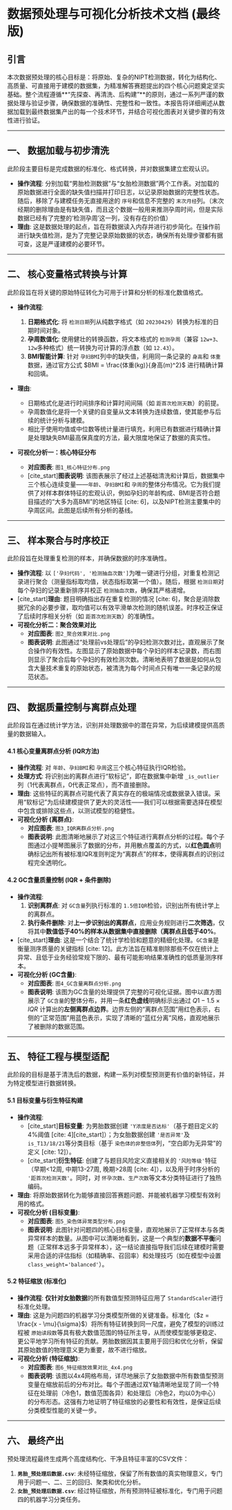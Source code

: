 
# 数据预处理与可视化分析技术文档 (最终版)

## 引言

本次数据预处理的核心目标是：将原始、复杂的NIPT检测数据，转化为结构化、高质量、可直接用于建模的数据集，为精准解答赛题提出的四个核心问题奠定坚实基础。整个流程遵循**“先探查、再清洗、后构建”**的原则，通过一系列严谨的数据处理与验证步骤，确保数据的准确性、完整性和一致性。本报告将详细阐述从数据加载到最终数据集产出的每一个技术环节，并结合可视化图表对关键步骤的有效性进行验证。

---

## 一、 数据加载与初步清洗

此阶段主要目标是完成数据的标准化、格式转换，并对数据集建立宏观认识。

- **操作流程**: 分别加载“男胎检测数据”与“女胎检测数据”两个工作表。对加载的原始数据进行全面的缺失值扫描并打印日志，以记录原始数据的完整性状态。随后，移除了与建模任务无直接用途的 `序号`和信息不完整的 `末次月经`列。（末次经期的删除理由是有缺失值，而且这个数据一般用来推测孕周时间，但是实际数据已经有了完整的‘检测孕周’这一列，没有存在的价值）
- **理由**: 这是数据处理的起点，旨在将数据读入内存并进行初步简化。在操作前进行缺失值检测，是为了完整记录原始数据的状态，确保所有处理步骤都有据可查，这是严谨建模的必要环节。

---

## 二、 核心变量格式转换与计算

此阶段旨在将关键的原始特征转化为可用于计算和分析的标准化数值格式。

- **操作流程**:

  1. **日期格式化**: 将 `检测日期`列从纯数字格式（如 `20230429`）转换为标准的日期时间对象。
  2. **孕周数值化**: 使用健壮的转换函数，将文本格式的 `检测孕周`（兼容 `12w+3`、`12w`多种格式）统一转换为可计算的浮点数（如 `12.43`）。
  3. **BMI智能计算**: 针对 `孕妇BMI`列中的缺失值，利用同一条记录的 `身高`和 `体重`数据，通过官方公式 $BMI = \frac{体重(kg)}{身高(m)^2}$ 进行精确计算和回填。
- **理由**:

  - 日期格式化是进行时间排序和计算时间间隔（如 `距首次检测天数`）的前提。
  - 孕周数值化是将一个关键的自变量从文本转换为连续数值，使其能参与后续的统计分析与建模。
  - 相比于使用均值或中位数等统计量进行填充，利用已有数据进行精确计算是处理缺失BMI最高保真度的方法，最大限度地保证了数据的真实性。
- **可视化分析一：核心特征分布**

  - **对应图表**: `图1_核心特征分布.png`
  - [cite_start]**图表说明**: 该图表展示了经过上述基础清洗和计算后，数据集中三个核心连续变量——`年龄`、`孕妇BMI`和 `孕周`的整体分布情况。它为我们提供了对样本群体特征的宏观认识，例如孕妇的年龄构成、BMI是否符合题目描述的“大多为高BMI”的地区特征 [cite: 6]，以及NIPT检测主要集中的孕周区间。此图是后续所有分析的基线。

---

## 三、 样本聚合与时序校正

此阶段旨在处理重复检测的样本，并确保数据的时序准确性。

- **操作流程**: 以 `['孕妇代码', '检测抽血次数']`为唯一键进行分组，对重复检测记录进行聚合（测量指标取均值，状态指标取第一个值）。随后，根据 `检测日期`对每个孕妇的记录重新排序并校正 `检测抽血次数`，确保其严格递增。
- [cite_start]**理由**: 题目明确指出存在重复检测的情况 [cite: 6]，聚合是消除数据冗余的必要步骤，取均值可以有效平滑单次检测的随机误差。时序校正保证了后续时序相关分析（如 `距首次检测天数`）的准确性。
- **可视化分析二：聚合效果对比**
  - **对应图表**: `图2_聚合效果对比.png`
  - **图表说明**: 此图通过“处理前vs处理后”的孕妇检测次数对比，直观展示了聚合操作的有效性。左图显示了原始数据中每个孕妇的样本记录数，而右图则显示了聚合后每个孕妇的有效检测次数。清晰地表明了数据是如何从包含大量技术重复的原始状态，被清洗为每个时间点只有唯一一条记录的规范状态。

---

## 四、 数据质量控制与离群点处理

此阶段旨在通过统计学方法，识别并处理数据中的潜在异常，为后续建模提供高质量的数据输入。

#### **4.1 核心变量离群点分析 (IQR方法)**

- **操作流程**: 对 `年龄`、`孕妇BMI`和 `孕周`这三个核心特征执行IQR检验。
- **处理方式**: 将识别出的离群点进行“软标记”，即在数据集中新增 `_is_outlier`列（1代表离群点，0代表正常点），而不直接删除。
- **理由**: 这些特征的离群点可能代表了真实存在的极端情况或数据录入错误。采用“软标记”为后续建模提供了更大的灵活性——我们可以根据需要选择在模型中包含或排除这些点，以测试模型的稳健性。
- **可视化分析 (离群点)**:
  - **对应图表**: `图3_IQR离群点分析.png`
  - **图表说明**: 此图清晰地展示了对这三个特征进行离群点分析的过程。每个子图通过小提琴图展示了数据的分布，并用散点覆盖的方式，以**红色圆点**明确标记出所有被标准IQR准则判定为“离群点”的样本，使得离群点的识别过程完全透明化。

#### **4.2 GC含量质量控制 (IQR + 条件删除)**

- **操作流程**:
  1. **识别离群点**: 对 `GC含量`列执行标准的 `1.5倍IQR`检验，识别出所有统计学上的离群点。
  2. **执行条件删除**: 对**上一步识别出的离群点**，应用业务规则进行**二次筛选**，仅将其中**数值低于40%**的样本从数据集中**直接删除（离群点且低于40%**。
- [cite_start]**理由**: 这是一个结合了统计学检验和题意的精细化处理。`GC含量`是衡量测序质量的关键指标 [cite: 12]。此方法旨在精准剔除那些不仅在统计上异常、且低于业务经验常规下限的、最有可能影响结果准确性的低质量测序样本。
- **可视化分析 (GC含量)**:
  - **对应图表**: `图4_GC含量离群点分析.png`
  - **图表说明**: 该图为GC含量的处理提供了完整的可视化证据。图中以直方图展示了 `GC含量`的整体分布，并用一条**红色虚线**明确标示出通过 $Q1 - 1.5 \times IQR$ 计算出的**左侧离群点边界**。边界左侧的“离群点范围”用红色表示，右侧的“正常范围”用蓝色表示，实现了清晰的“蓝红分离”风格，直观地展示了被删除的数据范围。

---

## 五、 特征工程与模型适配

此阶段的目标是基于清洗后的数据，构建一系列对模型预测更有价值的新特征，并为特定模型进行数据转换。

#### **5.1 目标变量与衍生特征构建**

- **操作流程**:
  - [cite_start]**目标变量**: 为男胎数据创建 `'Y浓度是否达标'`（基于题目定义的4%阈值 [cite: 4][cite_start]）；为女胎数据创建 `'是否异常'`及 `is_T13/18/21`等分类目标（基于 `染色体的非整倍体`列，“空白即为无异常”的定义 [cite: 12]）。
  - [cite_start]**衍生特征**: 创建了与题目风险定义直接相关的 `'风险等级'`特征（早期<12周, 中期13-27周, 晚期>28周 [cite: 4]），以及用于时序分析的 `'距首次检测天数'`。同时，对 `怀孕次数`、`生产次数`等文本分类特征进行了独热编码。
- **理由**: 将原始数据转化为能够直接回答赛题问题、并能被机器学习模型有效利用的格式。
- **可视化分析 (目标变量)**:
  - **对应图表**: `图5_染色体异常类型分布.png`
  - **图表说明**: 此图针对问题四的核心目标变量，直观地展示了正常样本与各类异常样本的数量。从图中可以清晰地看到，这是一个典型的**数据不平衡**问题（正常样本远多于异常样本），这一结论直接指导我们后续在建模时需要采用合适的评估指标（如精确率、召回率）和处理技巧（如在模型中设置 `class_weight='balanced'`）。

#### **5.2 特征缩放 (标准化)**

- **操作流程**: **仅针对女胎数据**的所有数值型预测特征应用了 `StandardScaler`进行标准化处理。
- **理由**: 这是为问题四的机器学习分类模型所做的关键准备。标准化（$z = \frac{x - \mu}{\sigma}$）将所有特征转换到同一尺度，避免了模型的训练过程被 `原始读段数`等具有极大数值范围的特征所主导，从而使模型能够更稳定、更公平地学习所有特征的贡献。男胎数据因其主要用于回归和优化分析，保留其原始数值的物理意义更为重要，故不进行缩放。
- **可视化分析 (特征缩放)**:
  - **对应图表**: `图6_特征缩放效果对比_4x4.png`
  - **图表说明**: 该图以4x4网格布局，详尽地展示了女胎数据中所有数值型预测变量在缩放前后的分布对比。每个子图通过双Y轴清晰地呈现了同一个特征在处理前（冷色1，数值范围各异）和处理后（冷色2，均以0为中心）的分布形态。这强有力地证明了特征缩放的必要性和有效性，是保证后续分类模型性能的关键一步。

---

## 六、 最终产出

预处理流程最终生成两个高度结构化、干净且特征丰富的CSV文件：

1. **`男胎_预处理后数据.csv`**: 未经特征缩放，保留了所有数值的真实物理意义，专门用于问题一、二、三的回归、聚类和优化分析。
2. **`女胎_预处理后数据.csv`**: 经过特征缩放，所有预测特征被标准化，专门用于问题四的机器学习分类任务。
